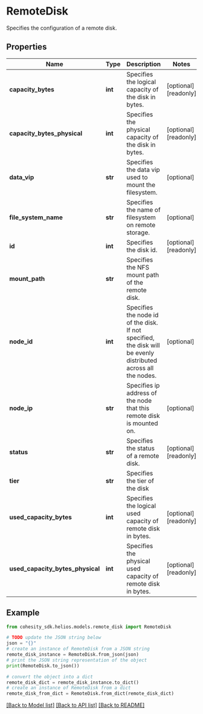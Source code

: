 # RemoteDisk

Specifies the configuration of a remote disk.

## Properties

Name | Type | Description | Notes
------------ | ------------- | ------------- | -------------
**capacity_bytes** | **int** | Specifies the logical capacity of the disk in bytes. | [optional] [readonly] 
**capacity_bytes_physical** | **int** | Specifies the physical capacity of the disk in bytes. | [optional] [readonly] 
**data_vip** | **str** | Specifies the data vip used to mount the filesystem. | [optional] 
**file_system_name** | **str** | Specifies the name of filesystem on remote storage. | [optional] 
**id** | **int** | Specifies the disk id. | [optional] [readonly] 
**mount_path** | **str** | Specifies the NFS mount path of the remote disk. | 
**node_id** | **int** | Specifies the node id of the disk. If not specified, the disk will be evenly distributed across all the nodes. | [optional] 
**node_ip** | **str** | Specifies ip address of the node that this remote disk is mounted on. | [optional] 
**status** | **str** | Specifies the status of a remote disk. | [optional] [readonly] 
**tier** | **str** | Specifies the tier of the disk | 
**used_capacity_bytes** | **int** | Specifies the logical used capacity of remote disk in bytes. | [optional] [readonly] 
**used_capacity_bytes_physical** | **int** | Specifies the physical used capacity of remote disk in bytes. | [optional] [readonly] 

## Example

```python
from cohesity_sdk.helios.models.remote_disk import RemoteDisk

# TODO update the JSON string below
json = "{}"
# create an instance of RemoteDisk from a JSON string
remote_disk_instance = RemoteDisk.from_json(json)
# print the JSON string representation of the object
print(RemoteDisk.to_json())

# convert the object into a dict
remote_disk_dict = remote_disk_instance.to_dict()
# create an instance of RemoteDisk from a dict
remote_disk_from_dict = RemoteDisk.from_dict(remote_disk_dict)
```
[[Back to Model list]](../README.md#documentation-for-models) [[Back to API list]](../README.md#documentation-for-api-endpoints) [[Back to README]](../README.md)


